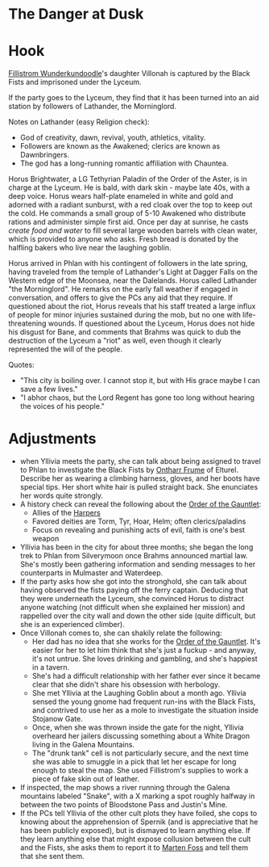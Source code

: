 # The Danger at Dusk

# Hook

[Fillistrom Wunderkundoodle](../Characters/Fillistrom%20Wunderkundoodle.md)'s daughter Villonah is captured by the Black Fists and imprisoned under the Lyceum.

If the party goes to the Lyceum, they find that it has been turned into an aid station by followers of Lathander, the Morninglord. 

Notes on Lathander (easy Religion check):

- God of creativity, dawn, revival, youth, athletics, vitality.
- Followers are known as the Awakened; clerics are known as Dawnbringers.
- The god has a long-running romantic affiliation with Chauntea.

Horus Brightwater, a LG Tethyrian Paladin of the Order of the Aster, is in charge at the Lyceum. He is bald, with dark skin - maybe late 40s, with a deep voice. Horus wears half-plate enameled in white and gold and adorned with a radiant sunburst, with a red cloak over the top to keep out the cold. He commands a small group of 5-10 Awakened who distribute rations and administer simple first aid. Once per day at sunrise, he casts *create food and water* to fill several large wooden barrels with clean water, which is provided to anyone who asks. Fresh bread is donated by the halfling bakers who live near the laughing goblin.

Horus arrived in Phlan with his contingent of followers in the late spring, having traveled from the temple of Lathander's Light at Dagger Falls on the Western edge of the Moonsea, near the Dalelands. Horus called Lathander "the Morninglord". He remarks on the early fall weather if engaged in conversation, and offers to give the PCs any aid that they require. If questioned about the riot, Horus reveals that his staff treated a large influx of people for minor injuries sustained during the mob, but no one with life-threatening wounds. If questioned about the Lyceum, Horus does not hide his disgust for Bane, and comments that Brahms was quick to dub the destruction of the Lyceum a "riot" as well, even though it clearly represented the will of the people.

Quotes:

- "This city is boiling over. I cannot stop it, but with His grace maybe I can save a few lives."
- "I abhor chaos, but the Lord Regent has gone too long without hearing the voices of his people."

# Adjustments

- when Yllivia meets the party, she can talk about being assigned to travel to Phlan to investigate the Black Fists by [Ontharr Frume](../Characters/Ontharr%20Frume.md) of Elturel. Describe her as wearing a climbing harness, gloves, and her boots have special tips. Her short white hair is pulled straight back. She enunciates her words quite strongly.
- A history check can reveal the following about the [Order of the Gauntlet](../Factions/Order%20of%20the%20Gauntlet.md):
    - Allies of the [Harpers](../Factions/Harpers.md)
    - Favored deities are Torm, Tyr, Hoar, Helm; often clerics/paladins
    - Focus on revealing and punishing acts of evil, faith is one's best weapon
- Yllivia has been in the city for about three months; she began the long trek to Phlan from Silverymoon once Brahms announced martial law. She's mostly been gathering information and sending messages to her counterparts in Mulmaster and Waterdeep.
- If the party asks how she got into the stronghold, she can talk about having observed the fists paying off the ferry captain. Deducing that they were underneath the Lyceum, she convinced Horus to distract anyone watching (not difficult when she explained her mission) and rappelled over the city wall and down the other side (quite difficult, but she is an experienced climber).
- Once Villonah comes to, she can shakily relate the following:
    - Her dad has no idea that she works for the [Order of the Gauntlet](../Factions/Order%20of%20the%20Gauntlet.md). It's easier for her to let him think that she's just a fuckup - and anyway, it's not untrue. She loves drinking and gambling, and she's happiest in a tavern.
    - She's had a difficult relationship with her father ever since it became clear that she didn't share his obsession with herbology.
    - She met Yllivia at the Laughing Goblin about a month ago. Yllivia sensed the young gnome had frequent run-ins with the Black Fists, and contrived to use her as a mole to investigate the situation inside Stojanow Gate.
    - Once, when she was thrown inside the gate for the night, Yllivia overheard her jailers discussing something about a White Dragon living in the Galena Mountains.
    - The "drunk tank" cell is not particularly secure, and the next time she was able to smuggle in a pick that let her escape for long enough to steal the map. She used Fillistrom's supplies to work a piece of fake skin out of leather.
- If inspected, the map shows a river running through the Galena mountains labeled "Snake", with a X marking a spot roughly halfway in between the two points of Bloodstone Pass and Justin's Mine.
- If the PCs tell Yllivia of the other cult plots they have foiled, she cops to knowing about the apprehension of Spernik (and is appreciative that he has been publicly exposed), but is dismayed to learn anything else. If they learn anything else that might expose collusion between the cult and the Fists, she asks them to report it to [Marten Foss](../Characters/Marten%20Foss.md) and tell them that she sent them.